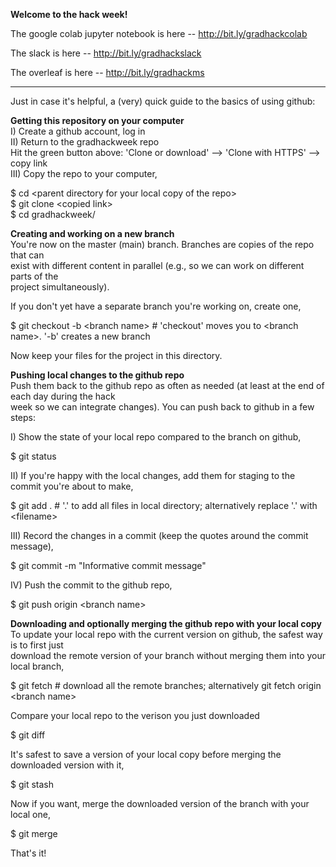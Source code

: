 **Welcome to the hack week!**
  
The google colab jupyter notebook is here -- http://bit.ly/gradhackcolab

The slack is here -- http://bit.ly/gradhackslack  

The overleaf is here -- http://bit.ly/gradhackms

--------------------------
Just in case it's helpful, a (very) quick guide to the basics of using github:

**Getting this repository on your computer**  
I) Create a github account, log in  
II) Return to the gradhackweek repo  
Hit the green button above: 'Clone or download' --> 'Clone with HTTPS' --> copy link  
III) Copy the repo to your computer,

$ cd \<parent directory for your local copy of the repo\>   
$ git clone \<copied link\>  
$ cd gradhackweek/

**Creating and working on a new branch**  
You're now on the master (main) branch. Branches are copies of the repo that can  
exist with different content in parallel (e.g., so we can work on different parts of the  
project simultaneously).

If you don't yet have a separate branch you're working on, create one,

$ git checkout -b \<branch name\> # 'checkout' moves you to \<branch name\>. '-b' creates a new branch

Now keep your files for the project in this directory. 

**Pushing local changes to the github repo**  
Push them back to the github repo as often as needed (at least at the end of each day during the hack  
week so we can integrate changes). You can push back to github in a few steps:

I) Show the state of your local repo compared to the branch on github,

$ git status

II) If you're happy with the local changes, add them for staging to the commit you're about to make,

$ git add . # '.' to add all files in local directory; alternatively replace '.' with \<filename\>

III) Record the changes in a commit (keep the quotes around the commit message),

$ git commit -m "Informative commit message"

IV) Push the commit to the github repo,

$ git push origin \<branch name\>

**Downloading and optionally merging the github repo with your local copy**  
To update your local repo with the current version on github, the safest way is to first just  
download the remote version of your branch without merging them into your local branch,

$ git fetch # download all the remote branches; alternatively git fetch origin \<branch name\>

Compare your local repo to the verison you just downloaded

$ git diff 

It's safest to save a version of your local copy before merging the downloaded version with it,

$ git stash 

Now if you want, merge the downloaded version of the branch with your local one,

$ git merge

That's it!
